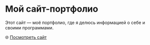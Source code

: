 # Мой сайт-портфолио

Этот сайт — моё портфолио, где я делюсь информацией о себе и своими программами.

🌐 [Посмотреть сайт](https://dream4vibes.github.io)
